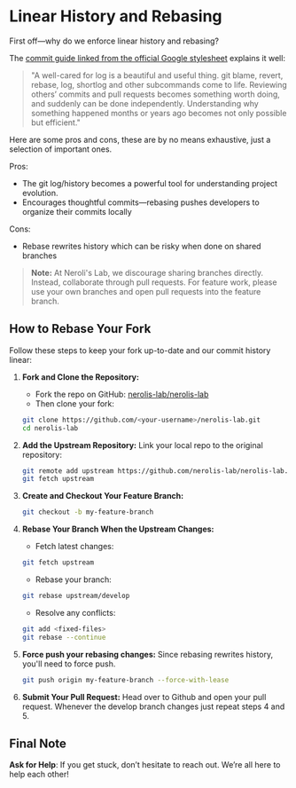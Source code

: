 # Linear History and Rebasing

First off—why do we enforce linear history and rebasing?

The [commit guide linked from the official Google stylesheet](https://cbea.ms/git-commit) explains it well:

> "A well-cared for log is a beautiful and useful thing. git blame, revert, rebase, log, shortlog and other subcommands come to life. Reviewing others’ commits and pull requests becomes something worth doing, and suddenly can be done independently. Understanding why something happened months or years ago becomes not only possible but efficient."

Here are some pros and cons, these are by no means exhaustive, just a selection of important ones.

Pros:

- The git log/history becomes a powerful tool for understanding project evolution.
- Encourages thoughtful commits—rebasing pushes developers to organize their commits locally

Cons:

- Rebase rewrites history which can be risky when done on shared branches

> **Note:** At Neroli's Lab, we discourage sharing branches directly. Instead, collaborate through pull requests. For feature work, please use your own branches and open pull requests into the feature branch.

## How to Rebase Your Fork

Follow these steps to keep your fork up-to-date and our commit history linear:

1. **Fork and Clone the Repository:**

   - Fork the repo on GitHub: [nerolis-lab/nerolis-lab](https://github.com/nerolis-lab/nerolis-lab.git)
   - Then clone your fork:

   ```bash
   git clone https://github.com/<your-username>/nerolis-lab.git
   cd nerolis-lab
   ```

2. **Add the Upstream Repository:**
   Link your local repo to the original repository:

   ```bash
   git remote add upstream https://github.com/nerolis-lab/nerolis-lab.git
   git fetch upstream

   ```

3. **Create and Checkout Your Feature Branch:**

   ```bash
   git checkout -b my-feature-branch
   ```

4. **Rebase Your Branch When the Upstream Changes:**

   - Fetch latest changes:

   ```bash
   git fetch upstream
   ```

   - Rebase your branch:

   ```bash
   git rebase upstream/develop
   ```

   - Resolve any conflicts:

   ```bash
   git add <fixed-files>
   git rebase --continue
   ```

5. **Force push your rebasing changes:**
   Since rebasing rewrites history, you'll need to force push.

   ```bash
   git push origin my-feature-branch --force-with-lease
   ```

6. **Submit Your Pull Request:**
   Head over to Github and open your pull request. Whenever the develop branch changes just repeat steps 4 and 5.

## Final Note

**Ask for Help**: If you get stuck, don’t hesitate to reach out. We’re all here to help each other!
